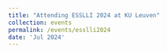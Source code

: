 ```yaml
---
title: "Attending ESSLLI 2024 at KU Leuven"
collection: events
permalink: /events/esslli2024
date: 'Jul 2024'
---
```

